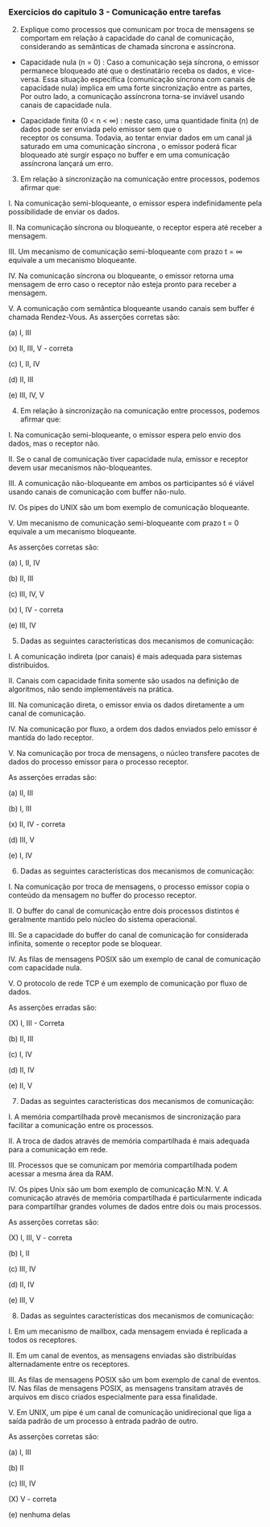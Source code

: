 ### Exercicios do capitulo 3 - Comunicação entre tarefas 


2. Explique como processos que comunicam por troca de mensagens se comportam em relação à capacidade do canal de comunicação, considerando as semânticas de chamada síncrona e assíncrona.

 - Capacidade nula (n = 0) : Caso a comunicação seja síncrona, o emissor permanece bloqueado até que o destinatário receba os
 dados, e vice-versa. Essa situação específica (comunicação síncrona com canais de capacidade nula) implica em uma forte 
 sincronização entre as partes,  Por outro lado, a comunicação assíncrona torna-se inviável usando canais de capacidade  nula.

 - Capacidade finita (0 < n < ∞) : neste caso, uma quantidade finita (n) de dados pode ser enviada pelo emissor sem que o   
receptor os consuma. Todavia, ao tentar enviar dados em um canal já saturado em uma comunicação síncrona , o emissor poderá 
ficar bloqueado até surgir espaço no buffer e em uma comunicação  assíncrona lançará  um erro.



3. Em relação à sincronização na comunicação entre processos, podemos afirmar que: 

I. Na comunicação semi-bloqueante, o emissor espera indefinidamente pela possibilidade de enviar os dados. 

II. Na comunicação síncrona ou bloqueante, o receptor espera até receber a mensagem. 

III. Um mecanismo de comunicação semi-bloqueante com prazo t = ∞ equivale a um mecanismo bloqueante.

 IV. Na comunicação síncrona ou bloqueante, o emissor retorna uma mensagem de erro caso o receptor não esteja pronto 
 para receber a mensagem. 
 
V. A comunicação com semântica bloqueante usando canais sem buffer é chamada Rendez-Vous.
 As asserções corretas são: 

(a) I, III 

(x) II, III, V - correta

(c) I, II, IV 

(d) II, III 

(e) III, IV, V



4. Em relação à sincronização na comunicação entre processos, podemos afirmar que: 

I. Na comunicação semi-bloqueante, o emissor espera pelo envio dos dados, mas o receptor não.

 II. Se o canal de comunicação tiver capacidade nula, emissor e receptor devem usar mecanismos não-bloqueantes. 
 
III. A comunicação não-bloqueante em ambos os participantes só é viável usando canais de comunicação com buffer não-nulo.

 IV. Os pipes do UNIX são um bom exemplo de comunicação bloqueante. 
 
V. Um mecanismo de comunicação semi-bloqueante com prazo t = 0 equivale a um mecanismo bloqueante. 

As asserções corretas são: 

(a) I, II, IV 

(b) II, III 

(c) III, IV, V 

(x) I, IV  -    correta 

(e) III, IV




5. Dadas as seguintes características dos mecanismos de comunicação:

 I. A comunicação indireta (por canais) é mais adequada para sistemas distribuídos. 
 
II. Canais com capacidade finita somente são usados na definição de algoritmos, não sendo implementáveis na prática. 

III. Na comunicação direta, o emissor envia os dados diretamente a um canal de comunicação. 

IV. Na comunicação por fluxo, a ordem dos dados enviados pelo emissor é mantida do lado receptor. 

V. Na comunicação por troca de mensagens, o núcleo transfere pacotes de dados do processo emissor para o processo receptor. 

As asserções erradas são: 

(a) II, III 

(b) I, III

(x) II, IV - correta 

(d) III, V

(e) I, IV 





6. Dadas as seguintes características dos mecanismos de comunicação:

 I. Na comunicação por troca de mensagens, o processo emissor copia o conteúdo da mensagem no buffer do processo receptor.
 
II. O buffer do canal de comunicação entre dois processos distintos é geralmente mantido pelo núcleo do sistema operacional. 

III. Se a capacidade do buffer do canal de comunicação for considerada infinita, somente o receptor pode se bloquear.

IV. As filas de mensagens POSIX são um exemplo de canal de comunicação com capacidade nula. 
 
V. O protocolo de rede TCP é um exemplo de comunicação por fluxo de dados. 

As asserções erradas são: 

(X) I, III  - Correta

(b) II, III 

(c) I, IV 

(d) II, IV 

(e) II, V
 


7. Dadas as seguintes características dos mecanismos de comunicação:

I. A memória compartilhada provê mecanismos de sincronização para facilitar a comunicação entre os processos.

II. A troca de dados através de memória compartilhada é mais adequada para a comunicação em rede. 

III. Processos que se comunicam por memória compartilhada podem acessar a mesma área da RAM. 

IV. Os pipes Unix são um bom exemplo de comunicação M:N. V. A comunicação através de memória compartilhada é 
particularmente indicada para compartilhar grandes volumes de dados entre dois ou mais processos.

As asserções corretas são:

 (X) I, III, V  -  correta 
 
(b) I, II 

(c) III, IV

(d) II, IV

(e) III, V
 


8. Dadas as seguintes características dos mecanismos de comunicação: 

I. Em um mecanismo de mailbox, cada mensagem enviada é replicada a todos os receptores. 

II. Em um canal de eventos, as mensagens enviadas são distribuídas alternadamente entre os receptores. 

III. As filas de mensagens POSIX são um bom exemplo de canal de eventos. IV. Nas filas de mensagens POSIX, 
as mensagens transitam através de arquivos em disco criados especialmente para essa finalidade. 

V. Em UNIX, um pipe é um canal de comunicação unidirecional que liga a saída padrão de um processo à entrada padrão de outro.

As asserções corretas são: 

(a) I, III 

(b) II 

(c) III, IV 

(X) V  - correta 

(e) nenhuma delas 


